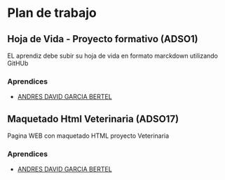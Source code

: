 # Plan de trabajo

## Hoja de Vida - Proyecto formativo (ADSO1)

EL aprendiz debe subir su hoja de vida en formato marckdown utilizando GitHUb

### Aprendices

- [ANDRES DAVID GARCIA BERTEL]()

## Maquetado Html Veterinaria (ADSO17)

Pagina WEB con maquetado HTML proyecto Veterinaria

### Aprendices

- [ANDRES DAVID GARCIA BERTEL]()
